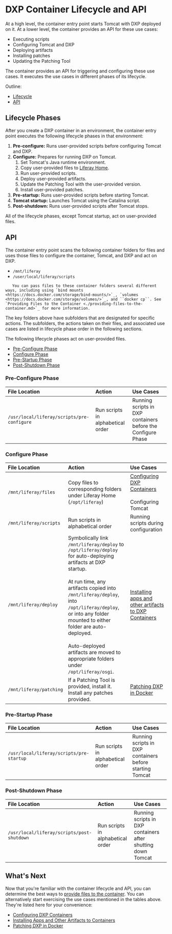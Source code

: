 # DXP Container Lifecycle and API

At a high level, the container entry point starts Tomcat with DXP deployed on it. At a lower level, the container provides an API for these use cases:

* Executing scripts
* Configuring Tomcat and DXP
* Deploying artifacts
* Installing patches
* Updating the Patching Tool

The container provides an API for triggering and configuring these use cases. It executes the use cases in different phases of its lifecycle.

Outline:

* [Lifecycle](#lifecycle)
* [API](#api)

## Lifecycle Phases

After you create a DXP container in an environment, the container entry point executes the following lifecycle phases in that environment:

1. **Pre-configure:** Runs user-provided scripts before configuring Tomcat and DXP.
1. **Configure:** Prepares for running DXP on Tomcat.
    1. Set Tomcat's Java runtime environment.
    1. Copy user-provided files to [Liferay Home](../../reference/liferay-home.md).
    1. Run user-provided scripts.
    1. Deploy user-provided artifacts.
    1. Update the Patching Tool with the user-provided version.
    1. Install user-provided patches.
1. **Pre-startup:** Runs user-provided scripts before starting Tomcat.
1. **Tomcat startup:** Launches Tomcat using the Catalina script.
1. **Post-shutdown:** Runs user-provided scripts after Tomcat stops.

All of the lifecycle phases, except Tomcat startup, act on user-provided files.

## API

The container entry point scans the following container folders for files and uses those files to configure the container, Tomcat, and DXP and act on DXP.

* `/mnt/liferay`
* `/user/local/liferay/scripts`

```note::
   You can pass files to these container folders several different ways, including using `bind mounts <https://docs.docker.com/storage/bind-mounts/>`_, `volumes <https://docs.docker.com/storage/volumes/>`_, and ``docker cp``. See `Providing Files to the Container <./providing-files-to-the-container.md>`_ for more information.
```

The key folders above have subfolders that are designated for specific actions. The subfolders, the actions taken on their files, and associated use cases are listed in lifecycle phase order in the following sections.

The following lifecycle phases act on user-provided files.

* [Pre-Configure Phase](#pre-configure-phase)
* [Configure Phase](#configure-phase)
* [Pre-Startup Phase](#pre-startup-phase)
* [Post-Shutdown Phase](#post-shutdown-phase)

### Pre-Configure Phase

| File Location | Action | Use Cases |
| :------------ | :----- | :-------- |
| `/usr/local/liferay/scripts/pre-configure` | Run scripts in alphabetical order | Running scripts in DXP containers before the Configure Phase |

### Configure Phase

| File Location | Action | Use Cases |
| :------------ | :----- | :-------- |
| `/mnt/liferay/files` | Copy files to corresponding folders under Liferay Home (`/opt/liferay`) | [Configuring DXP Containers](./configuring-dxp-containers.md)<br><br>Configuring Tomcat |
| `/mnt/liferay/scripts` | Run scripts in alphabetical order | Running scripts during configuration |
| `/mnt/liferay/deploy` | Symbolically link `/mnt/liferay/deploy` to `/opt/liferay/deploy` for auto-deploying artifacts at DXP startup.<br><br>At run time, any artifacts copied into `/mnt/liferay/deploy`, into `/opt/liferay/deploy`, or into any folder mounted to either folder are auto-deployed.<br><br>Auto-deployed artifacts are moved to appropriate folders under `/opt/liferay/osgi`. | [Installing apps and other artifacts to DXP Containers](./installing-apps-and-other-artifacts-to-containers.md) |
| `/mnt/liferay/patching` | If a Patching Tool is provided, install it. Install any patches provided. | [Patching DXP in Docker](./patching-dxp-in-docker.md) |

### Pre-Startup Phase

| File Location | Action | Use Cases |
| :------------ | :----- | :-------- |
| `/usr/local/liferay/scripts/pre-startup` | Run scripts in alphabetical order | Running scripts in DXP containers before starting Tomcat |

### Post-Shutdown Phase

| File Location | Action | Use Cases |
| :------------ | :----- | :-------- |
| `/usr/local/liferay/scripts/post-shutdown` | Run scripts in alphabetical order | Running scripts in DXP containers after shutting down Tomcat |

## What's Next

Now that you're familiar with the container lifecycle and API, you can determine the best ways to [provide files to the container](./providing-files-to-the-container.md). You can alternatively start exercising the use cases mentioned in the tables above. They're listed here for your convenience:

* [Configuring DXP Containers](./configuring-dxp-containers.md)
* [Installing Apps and Other Artifacts to Containers](./installing-apps-and-other-artifacts-to-containers.md)
* [Patching DXP in Docker](./patching-dxp-in-docker.md)